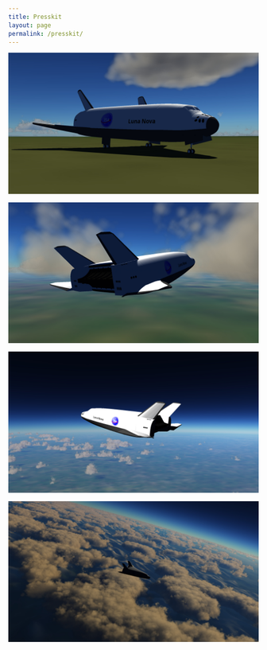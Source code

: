 ```yaml
---
title: Presskit
layout: page
permalink: /presskit/
---
```


![landed](pics/landed.jpg)

![flying](pics/flying.jpg)

![inspace](pics/inspace.jpg)

![alps](pics/alps.jpg)
